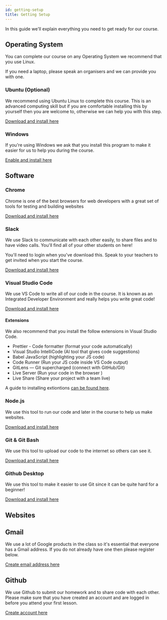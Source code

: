 ```yaml
---
id: getting-setup
title: Getting Setup
---
```


In this guide we'll explain everything you need to get ready for our course.

## Operating System

You can complete our course on any Operating System we recommend that you use Linux.

If you need a laptop, please speak an organisers and we can provide you with one.

### Ubuntu (Optional)

We recommend using Ubuntu Linux to complete this course. This is an advanced computing skill but if you are comfortable installing this by yourself then you are welcome to, otherwise we can help you with this step.

[Download and install here](https://ubuntu.com/download/desktop)

### Windows

If you're using Windows we ask that you install this program to make it easier for us to help you during the course.

[Enable and install here](https://docs.microsoft.com/en-us/windows/wsl/install-win10)

## Software

### Chrome

Chrome is one of the best browsers for web developers with a great set of tools for testing and building websites

[Download and install here](https://www.google.com/chrome/)

### Slack

We use Slack to communicate with each other easily, to share files and to have video calls. You'll find all of your other students on here!

You'll need to login when you've download this. Speak to your teachers to get invited when you start the course.

[Download and install here](https://slack.com/intl/en-gb/downloads)

### Visual Studio Code

We use VS Code to write all of our code in the course. It is known as an Integrated Developer Environment and really helps you write great code!

[Download and install here](https://code.visualstudio.com/)

#### Extensions

We also recommend that you install the follow extensions in Visual Studio Code.

- Prettier - Code formatter (format your code automatically)
- Visual Studio IntelliCode (AI tool that gives code suggestions)
- Babel JavaScript (highlighting your JS code)
- Code Runner (Run your JS code inside VS Code output)
- GitLens — Git supercharged (connect with GitHub/Git)
- Live Server (Run your code in the browser )
- Live Share (Share your project with a team live)

A guide to installing extiontions [can be found here](https://code.visualstudio.com/docs/editor/extension-gallery).

### Node.js

We use this tool to run our code and later in the course to help us make websites.

[Download and install here](https://nodejs.org/en/download/)

### Git & Git Bash

We use this tool to upload our code to the internet so others can see it.

[Download and install here](https://git-scm.com/downloads)

### Github Desktop

We use this tool to make it easier to use Git since it can be quite hard for a beginner!

[Download and install here](https://desktop.github.com/)

## Websites

## Gmail

We use a lot of Google products in the class so it's essential that everyone has a Gmail address. If you do not already have one then please register below.

[Create email address here](https://accounts.google.com/SignUp)

## Github

We use Github to submit our homework and to share code with each other. Please make sure that you have created an account and are logged in before you attend your first lesson.

[Create account here](https://github.com/join)


